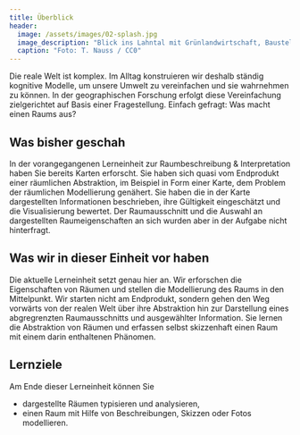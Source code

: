 ```yaml
---
title: Überblick
header:
  image: /assets/images/02-splash.jpg
  image_description: "Blick ins Lahntal mit Grünlandwirtschaft, Baustelle für Stromtrassen und Regenbogen."
  caption: "Foto: T. Nauss / CC0"
---
```



Die reale Welt ist komplex. Im Alltag konstruieren wir deshalb ständig kognitive Modelle, um unsere Umwelt zu vereinfachen und sie wahrnehmen zu können. In der geographischen Forschung erfolgt diese Vereinfachung zielgerichtet auf Basis einer Fragestellung. Einfach gefragt: Was macht einen Raums aus?

<!--more-->

## Was bisher geschah
In der vorangegangenen Lerneinheit zur Raumbeschreibung & Interpretation haben Sie bereits Karten erforscht. Sie haben sich quasi vom Endprodukt einer räumlichen Abstraktion, im Beispiel in Form einer Karte, dem Problem der räumlichen Modellierung genähert. Sie haben die in der Karte dargestellten Informationen beschrieben, ihre Gültigkeit eingeschätzt und die Visualisierung bewertet. Der Raumausschnitt und die Auswahl an dargestellten Raumeigenschaften an sich wurden aber in der Aufgabe nicht hinterfragt.

## Was wir in dieser Einheit vor haben
Die aktuelle Lerneinheit setzt genau hier an. Wir erforschen die Eigenschaften von Räumen und stellen die Modellierung des Raums in den Mittelpunkt. Wir starten nicht am Endprodukt, sondern gehen den Weg vorwärts von der realen Welt über ihre Abstraktion hin zur Darstellung eines abgregrenzten Raumausschnitts und ausgewählter Information. Sie lernen die Abstraktion von Räumen und erfassen selbst skizzenhaft einen Raum mit einem darin enthaltenen Phänomen.

## Lernziele
Am Ende dieser Lerneinheit können Sie
* dargestellte Räumen typisieren und analysieren,
* einen Raum mit Hilfe von Beschreibungen, Skizzen oder Fotos modellieren.
